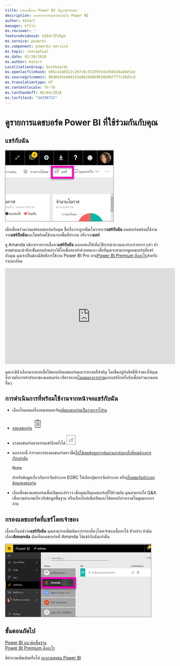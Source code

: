 ```yaml
---
title: แสดงเนื้อหา Power BI ที่ถูกแชร์กับฉัน
description: เอกสารสำหรับแชร์กับฉันใน Power BI
author: mihart
manager: kfile
ms.reviewer: ''
featuredvideoid: G26dr2PsEpk
ms.service: powerbi
ms.component: powerbi-service
ms.topic: conceptual
ms.date: 02/28/2018
ms.author: mihart
LocalizationGroup: Dashboards
ms.openlocfilehash: b95ca140322c207c6c352597e42d50d18a48e52e
ms.sourcegitcommit: 80d6b45eb84243e801b60b9038b9bff77c30d5c8
ms.translationtype: HT
ms.contentlocale: th-TH
ms.lasthandoff: 06/04/2018
ms.locfileid: "34298722"
---
```

# <a name="display-the-power-bi-dashboards-that-have-been-shared-with-me"></a>ดูรายการแดชบอร์ด Power BI ที่ใช้ร่วมกันกับคุณ
## <a name="shared-with-me"></a>แชร์กับฉัน
![ไอคอนแชร์](media/service-shared-with-me/power-bi-share-dash.png)

เมื่อเพื่อนร่วมงานแชร์แดชบอร์ดกับคุณ ชื่อเรื่องจะถูกเพิ่มเในรายการ**แชร์กับฉัน** แดชบอร์ดพร้อมใช้งานจาก**แชร์กับฉัน**และไม่พร้อมใช้งานจากพื้นที่ทำงาน หรือจาก**แอป**

ดู Amanda ่อธิบายรายการเนื้อหา**แชร์กับฉัน** และแสดงให้เห็นวิธีการนำทางและกรองรายการ แล้ว ทำตามคำแนะนำทีละขั้นตอนด้านล่างวิดีโอเพื่อลองทำด้วยตนเอง เพื่อที่คุณจะสามารถดูแดชบอร์ดที่แชร์กับคุณ คุณจำเป็นต้องมีสิทธิ์การใช้งาน Power BI Pro อ่าน[Power BI Premium คืออะไร](service-premium.md)สำหรับรายละเอียด

<iframe width="560" height="315" src="https://www.youtube.com/embed/G26dr2PsEpk" frameborder="0" allowfullscreen></iframe>

คุณจะมีตัวเลือกมากมายเพื่อโต้ตอบกับแดชบอร์ดและรายงานที่สำคัญ โดยขึ้นอยู่กับสิทธิ์ที่เจ้าของให้คุณ ซึ่งรวมถึงการทำสำเนาของแดชบอร์ด เปิดรายงาน[ในมุมมองการอ่าน](service-reading-view-and-editing-view.md)และแชร์อีกครั้งกับเพื่อนร่วมงานคนอื่นๆ

## <a name="actions-available-from-the-shared-with-me-screen"></a>การดำเนินการที่พร้อมใช้งานจากหน้าจอ**แชร์กับฉัน**
* เลือกไอคอนเครื่องหมายดอกจัน[เพิ่มแดชบอร์ดเป็นรายการโปรด](service-dashboard-favorite.md)
* [ลบแดชบอร์ด](service-delete.md)![ไอคอนถังขยะ ](media/service-shared-with-me/power-bi-delete-icon.png)
* บางแดชบอร์ดสามารถแชร์อีกครั้งได้  ![ไอคอนแชร์](media/service-shared-with-me/power-bi-share-icon-new.png)
* นอกจากนี้ ถ้ารายการของแดชบอร์ดยาวขึ้น[ให้ใช้เขตข้อมูลการค้นหาและค้นหาสิ่งที่คุณต้องการเรียงลำดับ](service-navigation-search-filter-sort.md)
  
  > [!NOTE]
  > สำหรับข้อมูลเกี่ยวกับการจัดประเภท EGRC ให้เลือกปุ่มการจัดประเภท หรือ[เยี่ยมชมจัดประเภทข้อมูลแดชบอร์ด](service-data-classification.md)
  > 
  > 
* เลือกชื่อของแดชบอร์ดเพื่อเปิดและสำรวจ เมื่อคุณเปิดแดชบอร์ดที่ใช้ร่วมกัน คุณสามารถใช Q&A เพื่อถามคำถามเกี่ยวกับข้อมูลพื้นฐาน หรือเลือกไทล์เพื่อเปิดและโต้ตอบกับรายงานในมุมมองการอ่าน

## <a name="filter-shared-dashboards-by-owner"></a>กรองแดชบอร์ดที่แชร์โดยเจ้าของ
เนื้อหาในหน้าจอ**แชร์กับฉัน** คุณสามารถเพิ่มเติมการกรองอื่นๆโดยเจ้าของเนื้อหาได้ ตัวอย่าง ถ้าฉันเลือก**Amanda** ฉันเห็นแดชบอร์ดที่ Amanda ได้แชร์กับฉันเท่านั้น

![แดชบอร์ดที่ถูกกรองโดยเจ้าของ](media/service-shared-with-me/power-bi-owner.png)

## <a name="next-steps"></a>ขั้นตอนถัดไป
[Power BI แนวคิดพื้นฐาน](service-basic-concepts.md)  
[Power BI Premium คืออะไร](service-premium.md)  

มีคำถามเพิ่มเติมหรือไม่ [ลองถามชุมชน Power BI](http://community.powerbi.com/)

